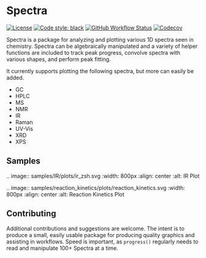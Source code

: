 Spectra
=======

[![License](https://img.shields.io/github/license/jevandezande/spectra)](https://github.com/jevandezande/spectra/blob/master/LICENSE)
[![Code style: black](https://img.shields.io/badge/code%20style-black-000000.svg)](https://github.com/psf/black)
[![GitHub Workflow Status](https://img.shields.io/github/workflow/status/jevandezande/spectra/Test)](https://github.com/jevandezande/spectra/actions/)
[![Codecov](https://img.shields.io/codecov/c/github/jevandezande/{{cookiecutter.repo_name}})](https://codecov.io/gh/jevandezande/spectra)


Spectra is a package for analyzing and plotting various 1D spectra seen in
chemistry. Spectra can be algebraically manipulated and a variety of helper
functions are included to track peak progress, convolve spectra with various
shapes, and perform peak fitting.

It currently supports plotting the following spectra, but more can easily be added.

- GC
- HPLC
- MS
- NMR
- IR
- Raman
- UV-Vis
- XRD
- XPS


Samples
-------
.. image:: samples/IR/plots/ir_zsh.svg
    :width: 800px
    :align: center
    :alt: IR Plot

.. image:: samples/reaction_kinetics/plots/reaction_kinetics.svg
    :width: 800px
    :align: center
    :alt: Reaction Kinetics Plot

Contributing
------------
Additional contributions and suggestions are welcome. The intent is to produce
a small, easily usable package for producing quality graphics and assisting in
workflows. Speed is important, as `progress()` regularly needs to read and
manipulate 100+ Spectra at a time.

